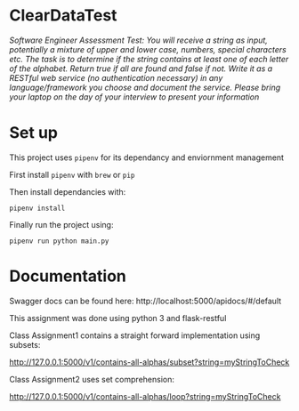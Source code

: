 # ClearDataTest
*Software Engineer Assessment Test: You will receive a string as input, potentially a mixture of upper and lower case, numbers, special characters etc. The task is to determine if the string contains at least one of each letter of the alphabet. Return true if all are found and false if not. Write it as a RESTful web service (no authentication necessary) in any language/framework you choose and document the service. Please bring your laptop on the day of your interview to present your information*
# Set up
This project uses `pipenv` for its dependancy and enviornment management

First install `pipenv` with `brew` or `pip`

Then install dependancies with:

`pipenv install`

Finally run the project using:

`pipenv run python main.py`


# Documentation
Swagger docs can be found here: http://localhost:5000/apidocs/#/default

This assignment was done using python 3 and flask-restful

Class Assignment1 contains a straight forward implementation using subsets:

http://127.0.0.1:5000/v1/contains-all-alphas/subset?string=myStringToCheck

Class Assignment2 uses set comprehension:

http://127.0.0.1:5000/v1/contains-all-alphas/loop?string=myStringToCheck
